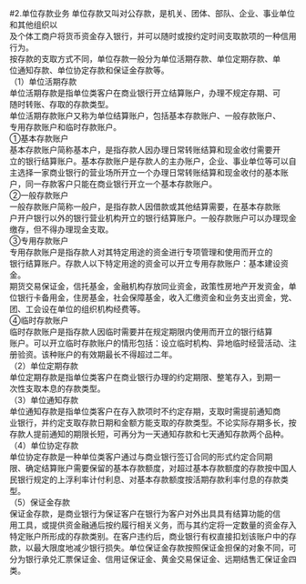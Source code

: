 #2.单位存款业务
单位存款又叫对公存款，是机关、团体、部队、企业、事业单位和其他组织以<br />
    及个体工商户将货币资金存入银行，并可以随时或按约定时间支取款项的一种信用<br />
    行为。<br />
    按存款的支取方式不同，单位存款一般分为单位活期存款、单位定期存款、单<br />
    位通知存款、单位协定存款和保证金存款等。<br />
    （1）单位活期存款<br />
    单位活期存款是指单位类客户在商业银行开立结算账户，办理不规定存期、可<br />
    随时转账、存取的存款类型。<br />
    单位活期存款账户又称为单位结算账户，包括基本存款账户、一般存款账户、<br />
    专用存款账户和临时存款账户。<br />
    ①基本存款账户<br />
    基本存款账户简称基本户，是指存款人因办理日常转账结算和现金收付需要开<br />
    立的银行结算账户。基本存款账户是存款人的主办账户，企业、事业单位等可以自<br />
    主选择一家商业银行的营业场所开立一个办理日常转账结算和现金收付的基本账<br />
    户，同一存款客户只能在商业银行开立一个基本存款账户。<br />
    ②一般存款账户<br />
    一般存款账户简称一般户，是指存款人因借款或其他结算需要，在基本存款账<br />
    户开户银行以外的银行营业机构开立的银行结算账户。一般存款账户可以办理现金<br />
    缴存，但不得办理现金支取。<br />
    ③专用存款账户<br />
    专用存款账户是指存款人对其特定用途的资金进行专项管理和使用而开立的<br />
    银行结算账户。存款人以下特定用途的资金可以开立专用存款账户：基本建设资金。<br />
    期货交易保证金，信托基金，金融机构存放同业资金，政策性房地产开发资金，单<br />
    位银行卡备用金，住房基金，社会保障基金，收入汇缴资金和业务支出资金，党、<br />
    团、工会设在单位的组织机构经费等。<br />
    ④临时存款账户<br />
    临时存款账户是指存款人因临时需要并在规定期限内使用而开立的银行结算<br />
    账户。可以开立临时存款账户的情形包括：设立临时机构、异地临时经营活动、注<br />
    册验资。该种账户的有效期最长不得超过二年。<br />
    （2）单位定期存款<br />
    单位定期存款是指单位类客户在商业银行办理的约定期限、整笔存入，到期一<br />
    次性支取本息的存款类型。<br />
    （3）单位通知存款<br />
    单位通知存款是指单位类客户在存入款项时不约定存期，支取时需提前通知商<br />
    业银行，并约定支取存款日期和金额方能支取的存款类型。不论实际存期多长，按<br />
    存款人提前通知的期限长短，可再分为一天通知存款和七天通知存款两个品种。<br />
    （4）单位协定存款<br />
    单位协定存款是一种单位类客户通过与商业银行签订合同的形式约定合同期<br />
    限、确定结算账户需要保留的基本存款额度，对超过基本存款额度的存款按中国人<br />
    民银行规定的上浮利率计付利息、对基本存款额度按活期存款利率付息的存款类<br />
    型。<br />
    （5）保证金存款<br />
    保证金存款，是商业银行为保证客户在银行为客户对外出具具有结算功能的信<br />
    用工具，或提供资金融通后按约履行相关义务，而与其约定将一定数量的资金存入<br />
    特定账户所形成的存款类别。在客户违约后，商业银行有权直接扣划该账户中的存<br />
    款，以最大限度地减少银行损失。单位保证金存款按照保证金担保的对象不同，可<br />
    分为银行承兑汇票保证金、信用证保证金、黄金交易保证金、远期结售汇保证金四<br />
  类。